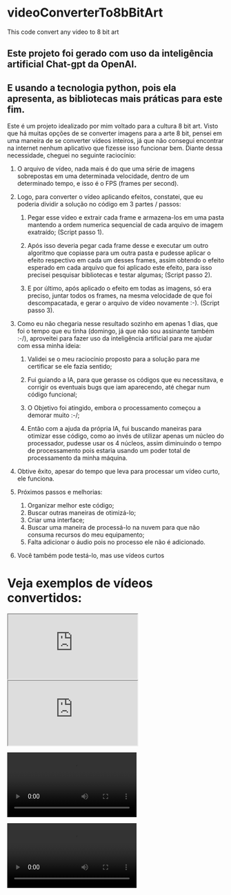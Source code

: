 # videoConverterTo8bBitArt
This code convert any video to 8 bit art 


## Este projeto foi gerado com uso da inteligência artificial Chat-gpt da OpenAI.

## E usando a tecnologia python, pois ela apresenta, as bibliotecas mais práticas para este fim.

Este é um projeto idealizado por mim voltado para a cultura 8 bit art. Visto que há muitas opções de se converter imagens para a arte 8 bit, pensei em uma maneira de se converter vídeos inteiros, já que não consegui encontrar na internet nenhum aplicativo que fizesse isso funcionar bem. Diante dessa necessidade, cheguei no seguinte raciocínio:

1. O arquivo de vídeo, nada mais é do que uma série de imagens sobrepostas em uma determinada velocidade, dentro de um determinado tempo, e isso é o FPS (frames per second).

2. Logo, para converter o vídeo aplicando efeitos, constatei, que eu poderia dividir a solução no código em 3 partes / passos:

    1. Pegar esse vídeo e extrair cada frame e armazena-los em uma pasta mantendo a ordem numerica sequencial de cada arquivo de imagem exatraído; (Script passo 1).

    2. Após isso deveria pegar cada frame desse e executar um outro algoritmo que copiasse para um outra pasta e pudesse aplicar o efeito respectivo em cada um desses frames, assim obtendo o efeito esperado em cada arquivo que foi aplicado este efeito, para isso precisei pesquisar bibliotecas e testar algumas; (Script passo 2).

    3. E por último, após aplicado o efeito em todas as imagens, só era preciso, juntar todos os frames, na mesma velocidade de que foi descompacatada, e gerar o arquivo de vídeo novamente :-). (Script passo 3).

3. Como eu não chegaria nesse resultado sozinho em apenas 1 dias, que foi o tempo que eu tinha (domingo, já que não sou assinante também :-/), aproveitei para fazer uso da inteligência artificial para me ajudar com essa minha ideia:

    1. Validei se o meu raciocínio proposto para a solução para me certificar se ele fazia sentido;

    2. Fui guiando a IA, para que gerasse os códigos que eu necessitava, e corrigir os eventuais bugs que iam aparecendo, até chegar num código funcional;

    3. O Objetivo foi atingido, embora o processamento começou a demorar muito :-/;

    4. Então com a ajuda da própria IA, fui buscando maneiras para otimizar esse código, como ao invés de utilizar apenas um núcleo do processador, pudesse usar os 4 núcleos, assim diminuindo o tempo de processamento pois estaria usando um poder total de processamento da minha máquina.

4. Obtive êxito, apesar do tempo que leva para processar um vídeo curto, ele funciona.

5. Próximos passos e melhorias:
    1. Organizar melhor este código;
    2. Buscar outras maneiras de otimizá-lo;
    3. Criar uma interface;
    4. Buscar uma maneira de processá-lo na nuvem para que não consuma recursos do meu equipamento;
    5. Falta adicionar o áudio pois no processo ele não é adicionado.

6. Você também pode testá-lo, mas use vídeos curtos 

# Veja exemplos de vídeos convertidos:

<iframe src="https://www.youtube.com/shorts/2BafQtU3gvc"></iframe>
    
<iframe src="https://www.youtube.com/shorts/ccbopuxU5es"></iframe>

<video src="videosConvertidos/bloddy_dance_video_in_8bits.mp4"></video>

<video src="videosConvertidos/video_in_8bits.mp4"></video>


   
